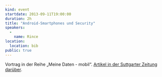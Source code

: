 ```yaml
---
kind: event
startdate: 2013-09-11T19:00:00
duration: 2h
title: "Android-Smartphones und Security"
speakers:
  -
    name: Rince
location:
  location: bib
public: true
---
```

Vortrag in der Reihe „Meine Daten - mobil“. [Artikel in der Suttgarter
Zeitung
darüber](http://www.stuttgarter-zeitung.de/inhalt.vortrag-flucht-aus-dem-gefaengnis-der-krake.af6e71d7-04f8-4b66-a87d-5072f12a8893.html).

